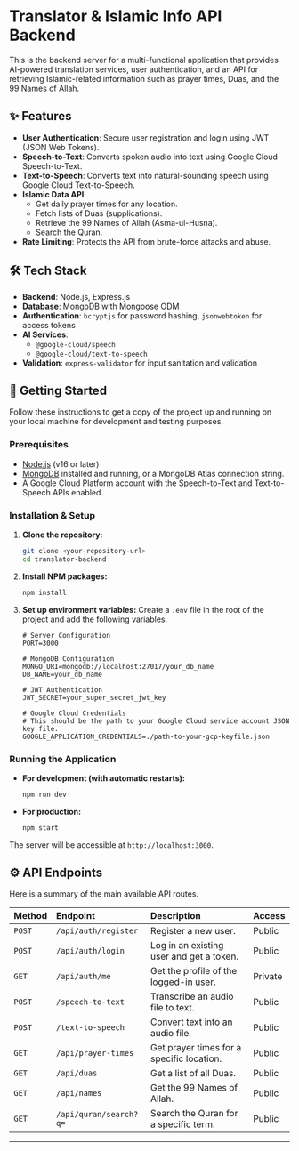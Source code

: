 # Translator & Islamic Info API Backend

This is the backend server for a multi-functional application that provides AI-powered translation services, user authentication, and an API for retrieving Islamic-related information such as prayer times, Duas, and the 99 Names of Allah.

## ✨ Features

-   **User Authentication**: Secure user registration and login using JWT (JSON Web Tokens).
-   **Speech-to-Text**: Converts spoken audio into text using Google Cloud Speech-to-Text.
-   **Text-to-Speech**: Converts text into natural-sounding speech using Google Cloud Text-to-Speech.
-   **Islamic Data API**:
    -   Get daily prayer times for any location.
    -   Fetch lists of Duas (supplications).
    -   Retrieve the 99 Names of Allah (Asma-ul-Husna).
    -   Search the Quran.
-   **Rate Limiting**: Protects the API from brute-force attacks and abuse.

## 🛠️ Tech Stack

-   **Backend**: Node.js, Express.js
-   **Database**: MongoDB with Mongoose ODM
-   **Authentication**: `bcryptjs` for password hashing, `jsonwebtoken` for access tokens
-   **AI Services**:
    -   `@google-cloud/speech`
    -   `@google-cloud/text-to-speech`
-   **Validation**: `express-validator` for input sanitation and validation

## 🚀 Getting Started

Follow these instructions to get a copy of the project up and running on your local machine for development and testing purposes.

### Prerequisites

-   [Node.js](https://nodejs.org/) (v16 or later)
-   [MongoDB](https://www.mongodb.com/try/download/community) installed and running, or a MongoDB Atlas connection string.
-   A Google Cloud Platform account with the Speech-to-Text and Text-to-Speech APIs enabled.

### Installation & Setup

1.  **Clone the repository:**
    ```sh
    git clone <your-repository-url>
    cd translator-backend
    ```

2.  **Install NPM packages:**
    ```sh
    npm install
    ```

3.  **Set up environment variables:**
    Create a `.env` file in the root of the project and add the following variables.

    ```env
    # Server Configuration
    PORT=3000

    # MongoDB Configuration
    MONGO_URI=mongodb://localhost:27017/your_db_name
    DB_NAME=your_db_name

    # JWT Authentication
    JWT_SECRET=your_super_secret_jwt_key

    # Google Cloud Credentials
    # This should be the path to your Google Cloud service account JSON key file.
    GOOGLE_APPLICATION_CREDENTIALS=./path-to-your-gcp-keyfile.json
    ```

### Running the Application

-   **For development (with automatic restarts):**
    ```sh
    npm run dev
    ```

-   **For production:**
    ```sh
    npm start
    ```

The server will be accessible at `http://localhost:3000`.

## ⚙️ API Endpoints

Here is a summary of the main available API routes.

| Method | Endpoint                  | Description                               | Access    |
| :----- | :------------------------ | :---------------------------------------- | :-------- |
| `POST` | `/api/auth/register`      | Register a new user.                      | Public    |
| `POST` | `/api/auth/login`         | Log in an existing user and get a token.  | Public    |
| `GET`  | `/api/auth/me`            | Get the profile of the logged-in user.    | Private   |
| `POST` | `/speech-to-text`         | Transcribe an audio file to text.         | Public    |
| `POST` | `/text-to-speech`         | Convert text into an audio file.          | Public    |
| `GET`  | `/api/prayer-times`       | Get prayer times for a specific location. | Public    |
| `GET`  | `/api/duas`               | Get a list of all Duas.                   | Public    |
| `GET`  | `/api/names`              | Get the 99 Names of Allah.                | Public    |
| `GET`  | `/api/quran/search?q=`    | Search the Quran for a specific term.     | Public    |

---